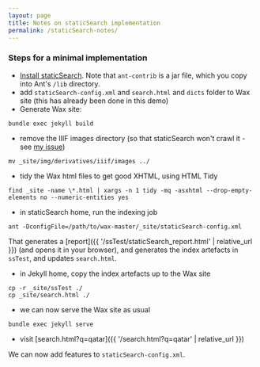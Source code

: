 ```yaml
---
layout: page
title: Notes on staticSearch implementation
permalink: /staticSearch-notes/
---
```


### Steps for a minimal implementation

- [Install staticSearch](https://endings.uvic.ca/staticSearch/docs/howDoIGetIt.html). Note that ```ant-contrib``` is a jar file, which you copy into Ant's ```/lib``` directory.
- add ```staticSearch-config.xml``` and ```search.html``` and ```dicts``` folder to Wax site (this has already been done in this demo)
- Generate Wax site:
```
bundle exec jekyll build
```
- remove the IIIF images directory (so that staticSearch won't crawl it - see [my issue](https://github.com/projectEndings/staticSearch/issues/90))
```
mv _site/img/derivatives/iiif/images ../
```
- tidy the Wax html files to get good XHTML, using HTML Tidy
```
find _site -name \*.html | xargs -n 1 tidy -mq -asxhtml --drop-empty-elements no --numeric-entities yes
```
- in staticSearch home, run the indexing job
```
ant -DconfigFile=/path/to/wax-master/_site/staticSearch-config.xml
```
That generates a [report]({{ '/ssTest/staticSearch_report.html' | relative_url }}) (and opens it in your browser), and generates the index artefacts in ```ssTest```, and updates ```search.html```.
- in Jekyll home, copy the index artefacts up to the Wax site
```
cp -r _site/ssTest ./
cp _site/search.html ./
```
- we can now serve the Wax site as usual
```
bundle exec jekyll serve
```
- visit [search.html?q=qatar]({{ '/search.html?q=qatar' | relative_url }})

We can now add features to ```staticSearch-config.xml```.
